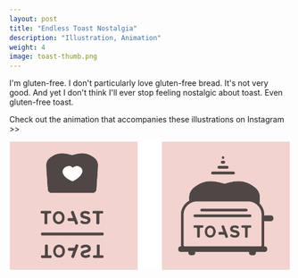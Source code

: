 ```yaml
---
layout: post
title: "Endless Toast Nostalgia"
description: "Illustration, Animation"
weight: 4
image: toast-thumb.png
---
```

I'm gluten-free. I don't particularly love gluten-free bread. It's not very good. And yet I don't think I'll ever stop feeling nostalgic about toast. Even gluten-free toast. 

Check out the animation that accompanies these illustrations on Instagram >>

![Two illustrations of toast](/assets/img/toast-double.png)